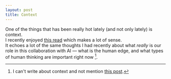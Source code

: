 ```yaml
---
layout: post
title: Context
---
```


One of the things that has been really hot lately (and not only lately) is context.  
I recently enjoyed [this read](https://petrapalusova.com/articles/contextengineering) which makes a lot of sense.  
It echoes a lot of the same thoughts I had recently about what *really* is our role in this collaboration with AI — what is the human edge, and what types of human thinking are important right now [^1].  

[^1]: I can't write about context and not mention [this post](https://marginalrevolution.com/marginalrevolution/2022/02/context-is-that-which-is-scarce-2.html).